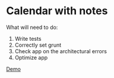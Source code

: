 # Calendar with notes #
What will need to do:

1. Write tests
2. Correctly set grunt
3. Check app on the architectural errors
4. Optimize app

[Demo](http://iamyamakin.github.io/memos-calendar/)

